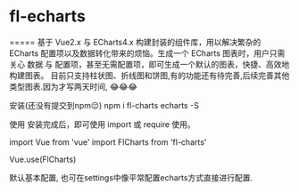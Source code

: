 # fl-echarts
=====
基于 Vue2.x 与 ECharts4.x 构建封装的组件库，用以解决繁杂的 ECharts 配置项以及数据转化带来的烦恼。生成一个 ECharts 图表时，用户只需关心 数据 与 配置项，甚至无需配置项，即可生成一个默认的图表，快捷、高效地构建图表。
目前只支持柱状图、折线图和饼图,有的功能还有待完善,后续完善其他类型图表.因为才写两天时间, 😂😂😂

安装(还没有提交到npm😔)
npm i fl-charts echarts -S

使用
安装完成后，即可使用 import 或 require 使用。

import Vue from 'vue'
import FlCharts from 'fl-charts'

Vue.use(FlCharts)

默认基本配置, 也可在settings中像平常配置echarts方式直接进行配置.
